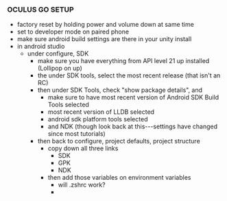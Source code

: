 
### OCULUS GO SETUP

* factory reset by holding power and volume down at same time
* set to developer mode on paired phone
* make sure android build settings are there in your unity install
* in android studio
	* under configure, SDK
		* make sure you have everything from API level 21 up installed (Lollipop on up)
		* the under SDK tools, select the most recent release (that isn't an RC)
		* then under SDK Tools, check "show package details", and
			* make sure to have most recent version of Android SDK Build Tools selected
			* most recent version of LLDB selected
			* android sdk platform tools selected
			* and NDK (though look back at this---settings have changed since most tutorials)
		* then back to configure, project defaults, project structure
			* copy down all three links
				* SDK
				* GPK
				* NDK
			* then add those variables on environment variables
				* will .zshrc work?
				*
